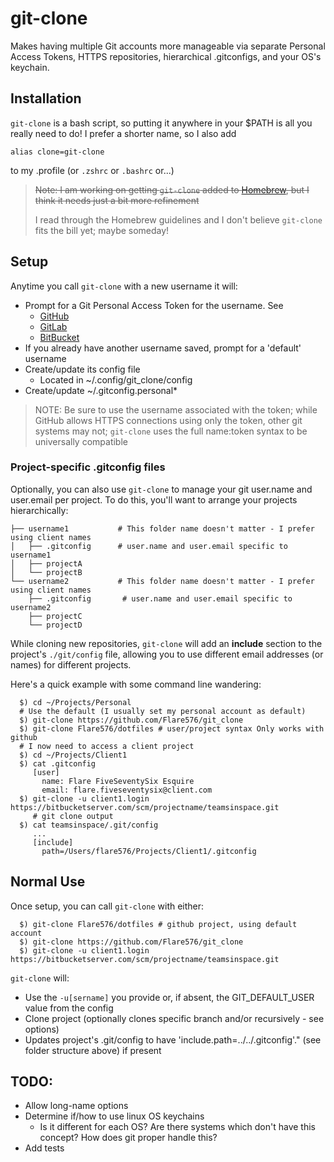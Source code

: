 # git-clone

Makes having multiple Git accounts more manageable via separate Personal Access Tokens, HTTPS
repositories, hierarchical .gitconfigs, and your OS's keychain.

## Installation

`git-clone` is a bash script, so putting it anywhere in your $PATH is all you really need to do! I
prefer a shorter name, so I also add

```
alias clone=git-clone
```

to my .profile (or `.zshrc` or `.bashrc` or...)

> ~~Note: I am working on getting `git-clone` added to [Homebrew](https://brew.sh/), but I think it needs just a bit more refinement~~
>
> I read through the Homebrew guidelines and I don't believe `git-clone` fits the bill yet; maybe
> someday!

## Setup
Anytime you call `git-clone` with a new username it will:
  - Prompt for a Git Personal Access Token for the username. See
    - [GitHub](https://github.com/settings/tokens)
    - [GitLab](https://docs.gitlab.com/ee/user/profile/personal_access_tokens.html)
    - [BitBucket](https://confluence.atlassian.com/bitbucketserver/personal-access-tokens-939515499.html)
  - If you already have another username saved, prompt for a 'default' username
  - Create/update its config file
    - Located in ~/.config/git_clone/config
  - Create/update ~/.gitconfig.personal*

> NOTE: Be sure to use the username associated with the token; while GitHub allows HTTPS connections
> using only the token, other git systems may not; `git-clone` uses the full name:token syntax to be
> universally compatible

### Project-specific .gitconfig files

Optionally, you can also use `git-clone` to manage your git user.name and user.email per project. To
do this, you'll want to arrange your projects hierarchically:

```
├── username1           # This folder name doesn't matter - I prefer using client names
│   ├── .gitconfig      # user.name and user.email specific to username1
│   ├── projectA
│   └── projectB
└── username2           # This folder name doesn't matter - I prefer using client names
    ├── .gitconfig       # user.name and user.email specific to username2
    ├── projectC
    └── projectD
```

While cloning new repositories, `git-clone` will add an **include** section to the project's
`./git/config` file, allowing you to use different email addresses (or names) for different
projects.

Here's a quick example with some command line wandering:

```
  $) cd ~/Projects/Personal
  # Use the default (I usually set my personal account as default)
  $) git-clone https://github.com/Flare576/git_clone
  $) git-clone Flare576/dotfiles # user/project syntax Only works with github
  # I now need to access a client project
  $) cd ~/Projects/Client1
  $) cat .gitconfig
     [user]
       name: Flare FiveSeventySix Esquire
       email: flare.fiveseventysix@client.com
  $) git-clone -u client1.login https://bitbucketserver.com/scm/projectname/teamsinspace.git
     # git clone output
  $) cat teamsinspace/.git/config
     ...
     [include]
       path=/Users/flare576/Projects/Client1/.gitconfig
```

## Normal Use
Once setup, you can call `git-clone` with either:

```
  $) git-clone Flare576/dotfiles # github project, using default account
  $) git-clone https://github.com/Flare576/git_clone
  $) git-clone -u client1.login https://bitbucketserver.com/scm/projectname/teamsinspace.git
```

`git-clone` will:
- Use the `-u[sername]` you provide or, if absent, the GIT_DEFAULT_USER value from the config
- Clone project (optionally clones specific branch and/or recursively - see options)
- Updates project's .git/config to have 'include.path=../../.gitconfig'." (see folder structure
    above) if present

## TODO:

- Allow long-name options
- Determine if/how to use linux OS keychains
  - Is it different for each OS? Are there systems which don't have this concept? How does git
      proper handle this?
- Add tests
